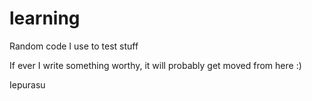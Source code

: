 learning
========

Random code I use to test stuff

If ever I write something worthy, it will probably get moved from here :)

Iepurasu
